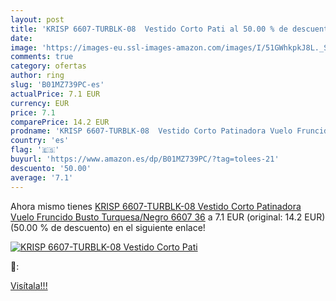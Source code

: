 ```yaml
---
layout: post
title: 'KRISP 6607-TURBLK-08  Vestido Corto Pati al 50.00 % de descuento'
date: 
image: 'https://images-eu.ssl-images-amazon.com/images/I/51GWhkpkJ8L._SL200_.jpg'
comments: true
category: ofertas
author: ring
slug: 'B01MZ739PC-es'
actualPrice: 7.1 EUR
currency: EUR
price: 7.1
comparePrice: 14.2 EUR
prodname: 'KRISP 6607-TURBLK-08  Vestido Corto Patinadora Vuelo Fruncido Busto  Turquesa/Negro  6607   36'
country: 'es'
flag: '🇪🇸'
buyurl: 'https://www.amazon.es/dp/B01MZ739PC/?tag=tolees-21'
descuento: '50.00'
average: '7.1'
---
```


Ahora mismo tienes [KRISP 6607-TURBLK-08  Vestido Corto Patinadora Vuelo Fruncido Busto  Turquesa/Negro  6607   36](https://www.amazon.es/dp/B01MZ739PC/?tag=tolees-21) a 7.1 EUR (original: 14.2 EUR) (50.00 %  de descuento) en el siguiente enlace!

[![KRISP 6607-TURBLK-08  Vestido Corto Pati](https://images-eu.ssl-images-amazon.com/images/I/51GWhkpkJ8L._SL200_.jpg)](https://www.amazon.es/dp/B01MZ739PC/?tag=tolees-21)

🔎:


[Visítala!!!](https://www.amazon.es/dp/B01MZ739PC/?tag=tolees-21)
